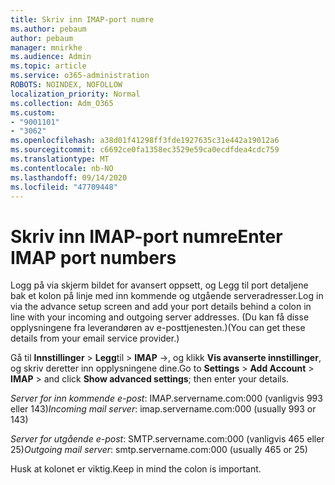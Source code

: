 ```yaml
---
title: Skriv inn IMAP-port numre
ms.author: pebaum
author: pebaum
manager: mnirkhe
ms.audience: Admin
ms.topic: article
ms.service: o365-administration
ROBOTS: NOINDEX, NOFOLLOW
localization_priority: Normal
ms.collection: Adm_O365
ms.custom:
- "9001101"
- "3062"
ms.openlocfilehash: a38d01f41298ff3fde1927635c31e442a19012a6
ms.sourcegitcommit: c6692ce0fa1358ec3529e59ca0ecdfdea4cdc759
ms.translationtype: MT
ms.contentlocale: nb-NO
ms.lasthandoff: 09/14/2020
ms.locfileid: "47709448"
---
```

# <a name="enter-imap-port-numbers"></a><span data-ttu-id="1c58b-102">Skriv inn IMAP-port numre</span><span class="sxs-lookup"><span data-stu-id="1c58b-102">Enter IMAP port numbers</span></span>

<span data-ttu-id="1c58b-103">Logg på via skjerm bildet for avansert oppsett, og Legg til port detaljene bak et kolon på linje med inn kommende og utgående serveradresser.</span><span class="sxs-lookup"><span data-stu-id="1c58b-103">Log in via the advance setup screen and add your port details behind a colon in line with your incoming and outgoing server addresses.</span></span> <span data-ttu-id="1c58b-104">(Du kan få disse opplysningene fra leverandøren av e-posttjenesten.)</span><span class="sxs-lookup"><span data-stu-id="1c58b-104">(You can get these details from your email service provider.)</span></span> 

<span data-ttu-id="1c58b-105">Gå til **Innstillinger**  >  **Legg**til  >  **IMAP** ->, og klikk **Vis avanserte innstillinger**, og skriv deretter inn opplysningene dine.</span><span class="sxs-lookup"><span data-stu-id="1c58b-105">Go to **Settings** > **Add Account** > **IMAP** > and click **Show advanced settings**; then enter your details.</span></span> 

<span data-ttu-id="1c58b-106">*Server for inn kommende e-post*: IMAP.servername.com:000 (vanligvis 993 eller 143)</span><span class="sxs-lookup"><span data-stu-id="1c58b-106">*Incoming mail server*: imap.servername.com:000 (usually 993 or 143)</span></span> 

<span data-ttu-id="1c58b-107">*Server for utgående e-post*: SMTP.servername.com:000 (vanligvis 465 eller 25)</span><span class="sxs-lookup"><span data-stu-id="1c58b-107">*Outgoing mail server*: smtp.servername.com:000 (usually 465 or 25)</span></span> 

<span data-ttu-id="1c58b-108">Husk at kolonet er viktig.</span><span class="sxs-lookup"><span data-stu-id="1c58b-108">Keep in mind the colon is important.</span></span> 

